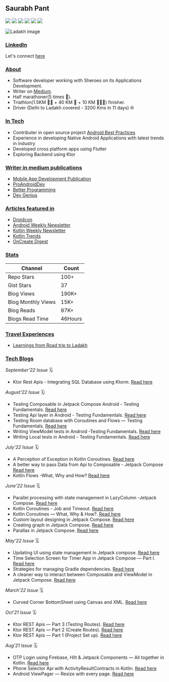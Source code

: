 ## Saurabh Pant
![](https://androidweekly.net/issues/issue-534/badge)
![](https://androidweekly.net/issues/issue-532/badge)
![](https://androidweekly.net/issues/issue-523/badge)
![](https://androidweekly.net/issues/issue-520/badge)
![](https://androidweekly.net/issues/issue-282/badge)
![](https://androidweekly.net/issues/issue-276/badge)

![Ladakh image](https://user-images.githubusercontent.com/4559525/180137034-476f66d5-e9b2-419e-9d12-9a6a13a4a589.png)

### <ins>LinkedIn</ins>
Let's connect [here](https://www.linkedin.com/in/saurabh-pant-44619057/)

### <ins>About</ins>
- Software developer working with Sheroes on its Applications Development. 
- Writer on [Medium](https://saurabhpant.medium.com/). 
- Half marathoner(5 times 🏃).
- Triathlon(1.5KM 🏊🏼‍ + 40 KM 🚴 + 10 KM 🏃🏻‍♂) finisher.
- Driver (Delhi to Ladakh covered - 3200 Kms in 11 days) ✇

### <ins>In Tech</ins>
- Contributer in open source project [Android Best Practices](https://github.com/niharika2810/android-development-best-practices)
- Experience in developing Native Android Applications with latest trends in industry
- Developed cross platform apps using Flutter
- Exploring Backend using Ktor

### <ins>Writer in medium publications</ins>
- [Mobile App Development Publication](https://medium.com/mobile-app-development-publication)
- [ProAndroidDev](https://proandroiddev.com/)
- [Better Programming](https://betterprogramming.pub/about)
- [Dev Genius](https://blog.devgenius.io/)

### <ins>Articles featured in</ins>
- [Droidcon](https://www.droidcon.com/)
- [Android Weekly Newsletter](https://androidweekly.net/)
- [Kotlin Weekly Newsletter](http://kotlinweekly.net/)
- [Kotlin Trends](https://twitter.com/KotlinTrends)
- [OnCreate Digest](https://www.oncreatedigest.com/)

### <ins>Stats</ins>
| Channel  | Count |
| ------------- | ------------- |
| Repo Stars  | 100+  |
| Gist Stars  | 37  |
| Blog Views  | 190K+  |
| Blog Monthly Views  | 15K+  |
| Blog Reads  | 97K+  |
| Blogs Read Time  | 46Hours  |

### <ins>Travel Experiences</ins>
- [Learnings from Road trip to Ladakh](https://saurabhpant.medium.com/a-road-trip-to-ladakh-what-when-and-how-from-my-experience-44ead053e0dd)

### <ins>Tech Blogs</ins>
*September'22 Issue* 🗓
- Ktor Rest Apis - Integrating SQL Database using Ktorm. [Read here](https://saurabhpant.medium.com/ktor-rest-apis-integrating-sql-database-using-ktorm-7adacdf41003)

*August'22 Issue* 🗓
- Testing Composable in Jetpack Compose Android - Testing Fundamentals. [Read here](https://saurabhpant.medium.com/testing-composable-in-jetpack-compose-android-testing-fundamentals-d89d8d7115ae)
- Testing Api layer in Android - Testing Fundamentals. [Read here](https://saurabhpant.medium.com/testing-api-layer-in-android-testing-fundamentals-698a4392c16e)
- Testing Room database with Coroutines and Flows — Testing Fundamentals. [Read here](https://blog.devgenius.io/testing-room-database-with-coroutines-and-flows-testing-fundamentals-iii-5f6c3b9e4c94)
- Writing ViewModel tests in Android -Testing Fundamentals. [Read here](https://saurabhpant.medium.com/writing-viewmodel-tests-in-android-testing-fundamentals-ii-5bc44efa4a39)
- Writing Local tests in Android - Testing Fundamentals. [Read here](https://blog.devgenius.io/writing-local-tests-in-android-testing-fundamentals-i-bf8e7e9bfc2c)

*July'22 Issue* 🗓
- A Perception of Exception in Kotlin Coroutines. [Read here](https://betterprogramming.pub/a-perception-of-exception-in-kotlin-coroutines-d0b87131510f)
- A better way to pass Data from Api to Composable - Jetpack Compose [Read here](https://saurabhpant.medium.com/a-better-way-to-pass-data-from-api-to-composable-jetpack-compose-android-b844ec1da072)
- Kotlin Flows -What, Why and How? [Read here](https://saurabhpant.medium.com/kotlin-flows-what-why-and-how-e9054327f795)

*June'22 Issue* 🗓
- Parallel processing with state management in LazyColumn -Jetpack Compose. [Read here](https://saurabhpant.medium.com/parallel-processing-with-state-management-in-lazycolumn-jetpack-compose-be733c431a21)
- Kotlin Coroutines - Job and Timeout. [Read here](https://saurabhpant.medium.com/kotlin-coroutines-job-and-timeout-d7b8c5416d69)
- Kotlin Coroutines — What, Why & How?. [Read here](https://saurabhpant.medium.com/kotlin-coroutines-what-why-how-99529c951a2e)
- Custom layout designing in Jetpack Compose. [Read here](https://saurabhpant.medium.com/custom-layout-designing-in-jetpack-compose-5abbccc74ebd)
- Creating graph in Jetpack Compose. [Read here](https://saurabhpant.medium.com/creating-graph-in-jetpack-compose-312957b11b2)
- Parallax in Jetpack Compose. [Read here](https://saurabhpant.medium.com/parallax-in-jetpack-compose-bf521244f49)

*May'22 Issue* 🗓
- Updating UI using state management in Jetpack compose. [Read here](https://proandroiddev.com/updating-ui-using-state-management-in-jetpack-compose-e6120db7d695)
- Time Selection Screen for Timer App in Jetpack Compose — Part I. [Read here](https://proandroiddev.com/time-selection-screen-for-timer-app-in-jetpack-compose-part-i-537ffcedb68e)
- Strategies for managing Gradle dependencies. [Read here](https://proandroiddev.com/different-ways-to-manage-your-app-gradle-with-increasing-dependencies-count-e4105a16abb5)
- A cleaner way to interact between Composable and ViewModel in Jetpack Compose. [Read here](https://proandroiddev.com/cleaner-way-to-interact-between-composable-and-viewmodel-in-jetpack-compose-14c8b3a74bbe)

*March'22 Issue* 🗓
- Curved Corner BottomSheet using Canvas and XML. [Read here](https://proandroiddev.com/curved-corner-bottomsheet-using-canvas-and-xml-59c30c02d56f)

*Oct'21 Issue* 🗓
- Ktor REST Apis — Part 3 (Testing Routes). [Read here](https://proandroiddev.com/build-rest-apis-using-ktor-framework-iii-87e579a7258e)
- Ktor REST Apis — Part 2 (Create Routes). [Read here](https://proandroiddev.com/build-rest-apis-using-ktor-framework-ii-47948e89f1d6)
- Ktor REST Apis — Part 1 (Project Set up). [Read here](https://proandroiddev.com/build-rest-apis-using-ktor-framework-i-dbbf36b332bb)

*Aug'21 Issue* 🗓
- OTP Login using Firebase, Hilt & Jetpack Components — All together in Kotlin. [Read here](https://proandroiddev.com/otp-login-using-firebase-hilt-jetpack-components-all-together-in-kotlin-718f7c6974aa)
- Phone Selector Api with ActivityResultContracts in Kotlin. [Read here](https://proandroiddev.com/phone-selector-api-with-activityresultcontracts-in-kotlin-2cbc39252b42)
- Android ViewPager — Resize with every page. [Read here](https://proandroiddev.com/viewpager-resize-with-every-page-b15065bb45bc)
